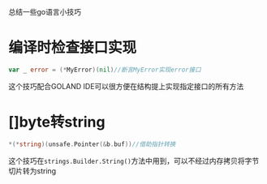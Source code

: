 总结一些go语言小技巧



# 编译时检查接口实现

```go
var _ error = (*MyError)(nil)//断言MyError实现error接口
```

这个技巧配合GOLAND IDE可以很方便在结构提上实现指定接口的所有方法







# []byte转string



```go
*(*string)(unsafe.Pointer(&b.buf))//借助指针转换
```

这个技巧在`strings.Builder.String()`方法中用到，可以不经过内存拷贝将字节切片转为string







